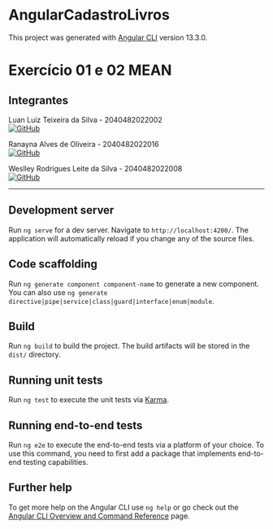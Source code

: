 # AngularCadastroLivros

This project was generated with [Angular CLI](https://github.com/angular/angular-cli) version 13.3.0.

<head>
    <link rel="stylesheet" href="https://cdn.jsdelivr.net/npm/bootstrap-icons@1.8.1/font/bootstrap-icons.css">
</head>

# Exercício 01 e 02 MEAN

## Integrantes

Luan Luiz Teixeira da Silva - 2040482022002</br>
[![GitHub](https://img.shields.io/badge/-GitHub-181717?style=flat-square&logo=github)](https://github.com/luanLTS)

Ranayna Alves de Oliveira - 2040482022016</br>
[![GitHub](https://img.shields.io/badge/-GitHub-181717?style=flat-square&logo=github)](https://github.com/Ranayna)

Weslley Rodrigues Leite da Silva - 2040482022008</br>
[![GitHub](https://img.shields.io/badge/-GitHub-181717?style=flat-square&logo=github)](https://github.com/weslleyrods)

<hr>

## Development server

Run `ng serve` for a dev server. Navigate to `http://localhost:4200/`. The application will automatically reload if you change any of the source files.

## Code scaffolding

Run `ng generate component component-name` to generate a new component. You can also use `ng generate directive|pipe|service|class|guard|interface|enum|module`.

## Build

Run `ng build` to build the project. The build artifacts will be stored in the `dist/` directory.

## Running unit tests

Run `ng test` to execute the unit tests via [Karma](https://karma-runner.github.io).

## Running end-to-end tests

Run `ng e2e` to execute the end-to-end tests via a platform of your choice. To use this command, you need to first add a package that implements end-to-end testing capabilities.

## Further help

To get more help on the Angular CLI use `ng help` or go check out the [Angular CLI Overview and Command Reference](https://angular.io/cli) page.
